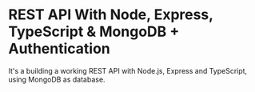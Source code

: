 # REST API With Node, Express, TypeScript & MongoDB + Authentication

It's a building a working REST API with Node.js, Express and TypeScript, using MongoDB as database.
